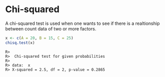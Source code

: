 # Chi-squared




A chi-squared test is used when one wants to see if there is a realtionship between count data of two or more factors.


```r
x <- c(A = 20, B = 15, C = 25)
chisq.test(x)
```

```
R> 
R> 	Chi-squared test for given probabilities
R> 
R> data:  x
R> X-squared = 2.5, df = 2, p-value = 0.2865
```

